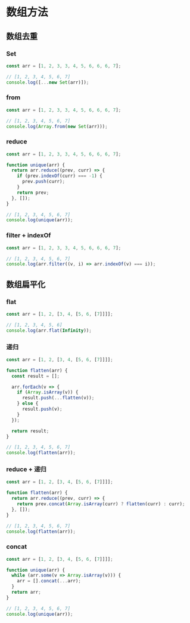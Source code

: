 # 数组方法

## 数组去重

### Set

``` javascript
const arr = [1, 2, 3, 3, 4, 5, 6, 6, 6, 7];

// [1, 2, 3, 4, 5, 6, 7]
console.log([...new Set(arr)]);
```

### from

``` javascript
const arr = [1, 2, 3, 3, 4, 5, 6, 6, 6, 7];

// [1, 2, 3, 4, 5, 6, 7]
console.log(Array.from(new Set(arr)));
```

### reduce

``` javascript
const arr = [1, 2, 3, 3, 4, 5, 6, 6, 6, 7];

function unique(arr) {
  return arr.reduce((prev, curr) => {
    if (prev.indexOf(curr) === -1) {
      prev.push(curr);
    }
    return prev;
  }, []);
}

// [1, 2, 3, 4, 5, 6, 7]
console.log(unique(arr));
```

### filter + indexOf

``` javascript
const arr = [1, 2, 3, 3, 4, 5, 6, 6, 6, 7];

// [1, 2, 3, 4, 5, 6, 7]
console.log(arr.filter((v, i) => arr.indexOf(v) === i));
```

## 数组扁平化

### flat

``` javascript
const arr = [1, 2, [3, 4, [5, 6, [7]]]];

// [1, 2, 3, 4, 5, 6]
console.log(arr.flat(Infinity));
```

### 递归

``` javascript
const arr = [1, 2, [3, 4, [5, 6, [7]]]];

function flatten(arr) {
  const result = [];

  arr.forEach(v => {
    if (Array.isArray(v)) {
      result.push(...flatten(v));
    } else {
      result.push(v);
    }
  });

  return result;
}

// [1, 2, 3, 4, 5, 6, 7]
console.log(flatten(arr));
```

### reduce + 递归

``` javascript
const arr = [1, 2, [3, 4, [5, 6, [7]]]];

function flatten(arr) {
  return arr.reduce((prev, curr) => {
    return prev.concat(Array.isArray(curr) ? flatten(curr) : curr);
  }, []);
}

// [1, 2, 3, 4, 5, 6, 7]
console.log(flatten(arr));
```

### concat

``` javascript
const arr = [1, 2, [3, 4, [5, 6, [7]]]];

function unique(arr) {
  while (arr.some(v => Array.isArray(v))) {
    arr = [].concat(...arr);
  }
  return arr;
}

// [1, 2, 3, 4, 5, 6, 7]
console.log(unique(arr));
```

